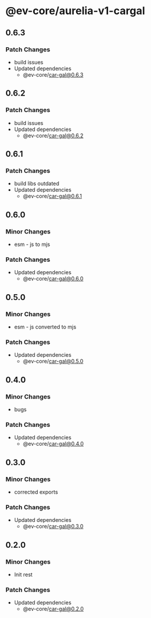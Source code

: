# @ev-core/aurelia-v1-cargal

## 0.6.3

### Patch Changes

- build issues
- Updated dependencies
  - @ev-core/car-gal@0.6.3

## 0.6.2

### Patch Changes

- build issues
- Updated dependencies
  - @ev-core/car-gal@0.6.2

## 0.6.1

### Patch Changes

- build libs outdated
- Updated dependencies
  - @ev-core/car-gal@0.6.1

## 0.6.0

### Minor Changes

- esm - js to mjs

### Patch Changes

- Updated dependencies
  - @ev-core/car-gal@0.6.0

## 0.5.0

### Minor Changes

- esm - js converted to mjs

### Patch Changes

- Updated dependencies
  - @ev-core/car-gal@0.5.0

## 0.4.0

### Minor Changes

- bugs

### Patch Changes

- Updated dependencies
  - @ev-core/car-gal@0.4.0

## 0.3.0

### Minor Changes

- corrected exports

### Patch Changes

- Updated dependencies
  - @ev-core/car-gal@0.3.0

## 0.2.0

### Minor Changes

- Init rest

### Patch Changes

- Updated dependencies
  - @ev-core/car-gal@0.2.0
